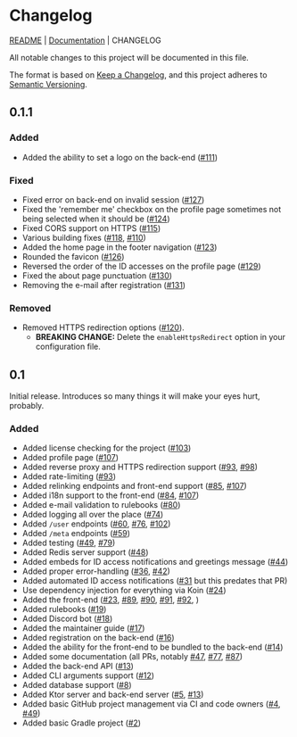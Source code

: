 # Changelog

[README](/README.md) | [Documentation](/docs/README.md) | CHANGELOG

All notable changes to this project will be documented in this file.

The format is based on [Keep a Changelog](https://keepachangelog.com/en/1.0.0/), and this project adheres to [Semantic Versioning](https://semver.org/spec/v2.0.0.html).

## 0.1.1

### Added

* Added the ability to set a logo on the back-end ([#111](https://github.com/EpiLink/EpiLink/issues/111))

### Fixed

* Fixed error on back-end on invalid session ([#127](https://github.com/EpiLink/EpiLink/issues/127))
* Fixed the 'remember me' checkbox on the profile page sometimes not being selected when it should be ([#124](https://github.com/EpiLink/EpiLink/issues/124))
* Fixed CORS support on HTTPS ([#115](https://github.com/EpiLink/EpiLink/issues/115))
* Various building fixes ([#118](https://github.com/EpiLink/EpiLink/issues/118), [#110](https://github.com/EpiLink/EpiLink/issues/110))
* Added the home page in the footer navigation ([#123](https://github.com/EpiLink/EpiLink/issues/123))
* Rounded the favicon ([#126](https://github.com/EpiLink/EpiLink/issues/126))
* Reversed the order of the ID accesses on the profile page ([#129](https://github.com/EpiLink/EpiLink/issues/129))
* Fixed the about page punctuation ([#130](https://github.com/EpiLink/EpiLink/issues/130))
* Removing the e-mail after registration ([#131](https://github.com/EpiLink/EpiLink/issues/131))

### Removed

* Removed HTTPS redirection options ([#120](https://github.com/EpiLink/EpiLink/issues/120)). 
  * **BREAKING CHANGE:** Delete the `enableHttpsRedirect` option in your configuration file.

## 0.1

Initial release. Introduces so many things it will make your eyes hurt, probably.

### Added

* Added license checking for the project ([#103](https://github.com/EpiLink/EpiLink/issues/103))
* Added profile page ([#107](https://github.com/EpiLink/EpiLink/issues/107))
* Added reverse proxy and HTTPS redirection support ([#93](https://github.com/EpiLink/EpiLink/issues/93), [#98](https://github.com/EpiLink/EpiLink/issues/98))
* Added rate-limiting ([#93](https://github.com/EpiLink/EpiLink/issues/93))
* Added relinking endpoints and front-end support ([#85](https://github.com/EpiLink/EpiLink/issues/85), [#107](https://github.com/EpiLink/EpiLink/issues/107))
* Added i18n support to the front-end ([#84](https://github.com/EpiLink/EpiLink/issues/84), [#107](https://github.com/EpiLink/EpiLink/issues/107))
* Added e-mail validation to rulebooks ([#80](https://github.com/EpiLink/EpiLink/issues/80))
* Added logging all over the place ([#74](https://github.com/EpiLink/EpiLink/issues/74))
* Added `/user` endpoints ([#60](https://github.com/EpiLink/EpiLink/issues/60), [#76](https://github.com/EpiLink/EpiLink/issues/76), [#102](https://github.com/EpiLink/EpiLink/issues/102))
* Added `/meta` endpoints ([#59](https://github.com/EpiLink/EpiLink/issues/59))
* Added testing ([#49](https://github.com/EpiLink/EpiLink/issues/49), [#79](https://github.com/EpiLink/EpiLink/issues/79))
* Added Redis server support ([#48](https://github.com/EpiLink/EpiLink/issues/48))
* Added embeds for ID access notifications and greetings message ([#44](https://github.com/EpiLink/EpiLink/issues/44))
* Added proper error-handling ([#36](https://github.com/EpiLink/EpiLink/issues/36), [#42](https://github.com/EpiLink/EpiLink/issues/42))
* Added automated ID access notifications ([#31](https://github.com/EpiLink/EpiLink/issues/31) but this predates that PR)
* Use dependency injection for everything via Koin ([#24](https://github.com/EpiLink/EpiLink/issues/24))
* Added the front-end ([#23](https://github.com/EpiLink/EpiLink/issues/23), [#89](https://github.com/EpiLink/EpiLink/issues/89), [#90](https://github.com/EpiLink/EpiLink/issues/90), [#91](https://github.com/EpiLink/EpiLink/issues/91), [#92](https://github.com/EpiLink/EpiLink/issues/92), )
* Added rulebooks ([#19](https://github.com/EpiLink/EpiLink/issues/19))
* Added Discord bot ([#18](https://github.com/EpiLink/EpiLink/issues/18))
* Added the maintainer guide ([#17](https://github.com/EpiLink/EpiLink/issues/17))
* Added registration on the back-end ([#16](https://github.com/EpiLink/EpiLink/issues/16))
* Added the ability for the front-end to be bundled to the back-end ([#14](https://github.com/EpiLink/EpiLink/issues/14))
* Added some documentation (all PRs, notably [#47](https://github.com/EpiLink/EpiLink/issues/47), [#77](https://github.com/EpiLink/EpiLink/issues/77), [#87](https://github.com/EpiLink/EpiLink/issues/87))
* Added the back-end API ([#13](https://github.com/EpiLink/EpiLink/issues/13)) 
* Added CLI arguments support ([#12](https://github.com/EpiLink/EpiLink/issues/12))
* Added database support ([#8](https://github.com/EpiLink/EpiLink/issues/8))
* Added Ktor server and back-end server ([#5](https://github.com/EpiLink/EpiLink/issues/5), [#13](https://github.com/EpiLink/EpiLink/issues/13))
* Added basic GitHub project management via CI and code owners ([#4](https://github.com/EpiLink/EpiLink/issues/4), [#49](https://github.com/EpiLink/EpiLink/issues/49))
* Added basic Gradle project ([#2](https://github.com/EpiLink/EpiLink/issues/2))